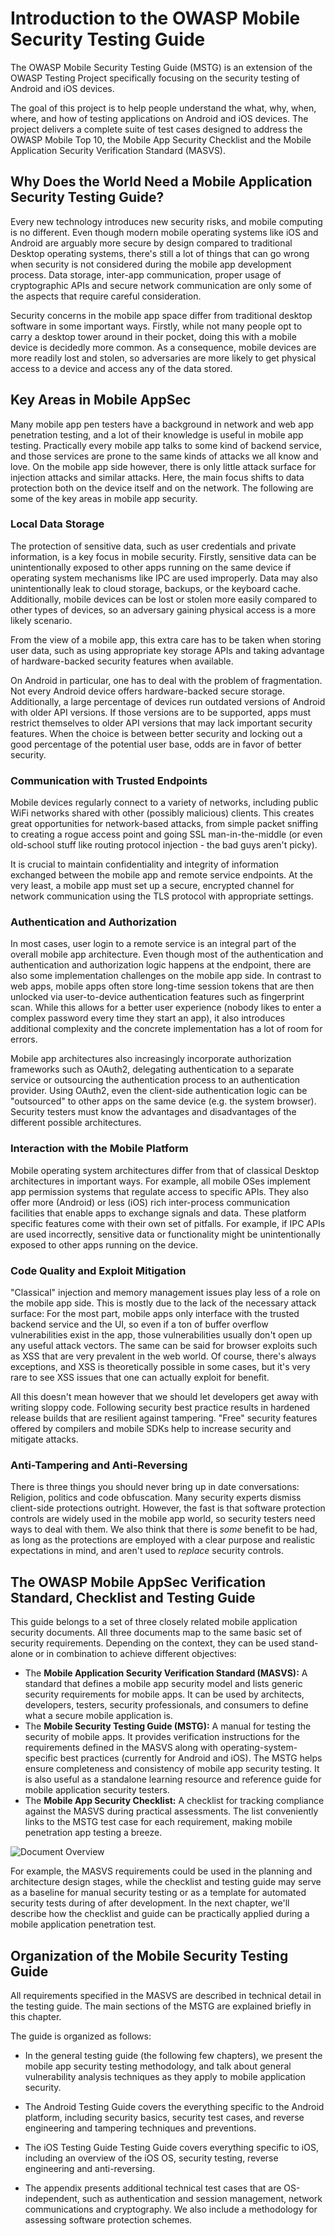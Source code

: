 # Introduction to the OWASP Mobile Security Testing Guide

The OWASP Mobile Security Testing Guide (MSTG) is an extension of the OWASP Testing Project specifically focusing on the security testing of Android and iOS devices.

The goal of this project is to help people understand the what, why, when, where, and how of testing applications on Android and iOS devices. The project delivers a complete suite of test cases designed to address the OWASP Mobile Top 10, the Mobile App Security Checklist and the Mobile Application Security Verification Standard (MASVS).

## Why Does the World Need a Mobile Application Security Testing Guide?

Every new technology introduces new security risks, and mobile computing is no different. Even though modern mobile operating systems like iOS and Android are arguably more secure by design compared to traditional Desktop operating systems, there's still a lot of things that can go wrong when security is not considered during the mobile app development process. Data storage, inter-app communication, proper usage of cryptographic APIs and secure network communication are only some of the aspects that require careful consideration.

Security concerns in the mobile app space differ from traditional desktop software in some important ways. Firstly, while not many people opt to carry a desktop tower around in their pocket, doing this with a mobile device is decidedly more common. As a consequence, mobile devices are more readily lost and stolen, so adversaries are more likely to get physical access to a device and access any of the data stored.

## Key Areas in Mobile AppSec

Many mobile app pen testers have a background in network and web app penetration testing, and a lot of their knowledge is useful in mobile app testing. Practically every mobile app talks to some kind of backend service, and those services are prone to the same kinds of attacks we all know and love. On the mobile app side however, there is only little attack surface for injection attacks and similar attacks. Here, the main focus shifts to data protection both on the device itself and on the network. The following are some of the key areas in mobile app security.

### Local Data Storage

The protection of sensitive data, such as user credentials and private information, is a key focus in mobile security. Firstly, sensitive data can be unintentionally exposed to other apps running on the same device if operating system mechanisms like IPC are used improperly. Data may also unintentionally leak to cloud storage, backups, or the keyboard cache. Additionally, mobile devices can be lost or stolen more easily compared to other types of devices, so an adversary gaining physical access is a more likely scenario.

From the view of a mobile app, this extra care has to be taken when storing user data, such as using appropriate key storage APIs and taking advantage of hardware-backed security features when available. 

On Android in particular, one has to deal with the problem of fragmentation. Not every Android device offers hardware-backed secure storage. Additionally, a large percentage of devices run outdated versions of Android with older API versions. If those versions are to be supported, apps must restrict themselves to older API versions that may lack important security features. When the choice is between better security and locking out a good percentage of the potential user base, odds are in favor of better security. 

### Communication with Trusted Endpoints

Mobile devices regularly connect to a variety of networks, including public WiFi networks shared with other (possibly malicious) clients. This creates great opportunities for network-based attacks, from simple packet sniffing to creating a rogue access point and going SSL man-in-the-middle (or even old-school stuff like routing protocol injection - the bad guys aren't picky).

It is crucial to maintain confidentiality and integrity of information exchanged between the mobile app and remote service endpoints. At the very least, a mobile app must set up a secure, encrypted channel for network communication using the TLS protocol with appropriate settings.

### Authentication and Authorization

In most cases, user login to a remote service is an integral part of the overall mobile app architecture. Even though most of the authentication and authentication and authorization logic happens at the endpoint, there are also some implementation challenges on the mobile app side. In contrast to web apps, mobile apps often store long-time session tokens that are then unlocked via user-to-device authentication features such as fingerprint scan. While this allows for a better user experience (nobody likes to enter a complex password every time they start an app), it also introduces additional complexity and the concrete implementation has a lot of room for errors. 

Mobile app architectures also increasingly incorporate authorization frameworks such as OAuth2, delegating authentication to a separate service or outsourcing the authentication process to an authentication provider. Using OAuth2, even the client-side authentication logic can be "outsourced" to other apps on the same device (e.g. the system browser). Security testers must know the advantages and disadvantages of the different possible architectures.

### Interaction with the Mobile Platform

Mobile operating system architectures differ from that of classical Desktop architectures in important ways. For example, all mobile OSes implement app permission systems that regulate access to specific APIs. They also offer more (Android) or less (iOS) rich inter-process communication facilities that enable apps to exchange signals and data. These platform specific features come with their own set of pitfalls. For example, if IPC APIs are used incorrectly, sensitive data or functionality might be unintentionally exposed to other apps running on the device.

### Code Quality and Exploit Mitigation

"Classical" injection and memory management issues play less of a role on the mobile app side. This is mostly due to the lack of the necessary attack surface: For the most part, mobile apps only interface with the trusted backend service and the UI, so even if a ton of buffer overflow vulnerabilities exist in the app, those vulnerabilities usually don't open up any useful attack vectors. The same can be said for browser exploits such as XSS that are very prevalent in the web world. Of course, there's always exceptions, and XSS is theoretically possible in some cases, but it's very rare to see XSS issues that one can actually exploit for benefit.

All this doesn't mean however that we should let developers get away with writing sloppy code. Following security best practice results in hardened release builds that are resilient against tampering. "Free" security features offered by compilers and mobile SDKs help to increase security and mitigate attacks.

### Anti-Tampering and Anti-Reversing

There is three things you should never bring up in date conversations: Religion, politics and code obfuscation. Many security experts dismiss client-side protections outright. However, the fast is that software protection controls are widely used in the mobile app world, so security testers need ways to deal with them. We also think that there is *some* benefit to be had, as long as the protections are employed with a clear purpose and realistic expectations in mind, and aren't used to *replace* security controls.

## The OWASP Mobile AppSec Verification Standard, Checklist and Testing Guide

This guide belongs to a set of three closely related mobile application security documents. All three documents map to the same basic set of security requirements. Depending on the context, they can be used stand-alone or in combination to achieve different objectives:

* The **Mobile Application Security Verification Standard (MASVS):** A standard that defines a mobile app security model and lists generic security requirements for mobile apps. It can be used by architects, developers, testers, security professionals, and consumers to define what a secure mobile application is.
* The **Mobile Security Testing Guide (MSTG):** A manual for testing the security of mobile apps. It provides verification instructions for the requirements defined in the MASVS along with operating-system-specific best practices (currently for Android and iOS). The MSTG helps ensure completeness and consistency of mobile app security testing. It is also useful as a standalone learning resource and reference guide for mobile application security testers.
* The **Mobile App Security Checklist:** A checklist for tracking compliance against the MASVS during practical assessments. The list conveniently links to the MSTG test case for each requirement, making mobile penetration app testing a breeze.

![Document Overview](Images/Chapters/0x03/owasp-mobile-overview.jpg)

For example, the MASVS requirements could be used in the planning and architecture design stages, while the checklist and testing guide may serve as a baseline for manual security testing or as a template for automated security tests during of after development. In the next chapter, we'll describe how the checklist and guide can be practically applied during a mobile application penetration test.

## Organization of the Mobile Security Testing Guide

All requirements specified in the MASVS are described in technical detail in the testing guide. The main sections of the MSTG are explained briefly in this chapter.

The guide is organized as follows:

- In the general testing guide (the following few chapters), we present the mobile app security testing methodology, and talk about general vulnerability analysis techniques as they apply to mobile application security. 

- The Android Testing Guide covers the everything specific to the Android platform, including security basics, security test cases, and reverse engineering and tampering techniques and preventions.

- The iOS Testing Guide Testing Guide covers everything specific to iOS, including an overview of the iOS OS, security testing, reverse engineering and anti-reversing.

- The appendix presents additional technical test cases that are OS-independent, such as authentication and session management, network communications and cryptography. We also include a methodology for assessing software protection schemes.
